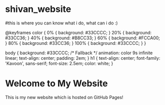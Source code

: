 # shivan_website

#this is where you can know what i do, what can i do :)

<canvas id="mtw-canvas" style="width:100vw;height:100vh;left:0;top:0;position:fixed;"></canvas>
<script src="https://cdn.jsdelivr.net/gh/mythemeway/mtw-canvas-disks@0.0.2/boilerplate-canvas/twgl/canvas.bundle.min.js"></script>
@keyframes color {
  0%   { background: #33CCCC; }
  20%  { background: #33CC36; }
  40%  { background: #B8CC33; }
  60%  { background: #FCCA00; }
  80%  { background: #33CC36; }
  100% { background: #33CCCC; }
}

body {
  background: #33CCCC; /* Fallback */
  animation: color 9s infinite linear;
  text-align: center;
  padding: 2em;
}
h1 {
  text-align: center;
  font-family: 'Kavoon', sans-serif;
  font-size: 2.5em;
  color: white;
}

<!DOCTYPE html>
<html lang="en">
  <head>
    <meta charset="UTF-8">
    <meta name="viewport" content="width=device-width, initial-scale=1.0">
    <meta http-equiv="X-UA-Compatible" content="ie=edge">
    <title>My Website</title>
  </head>
  <body>
    <main>
        <h1>Welcome to My Website</h1>  
        <p>This is my new website which is hosted on GitHub Pages!</p>
    </main>
  </body>
</html>
